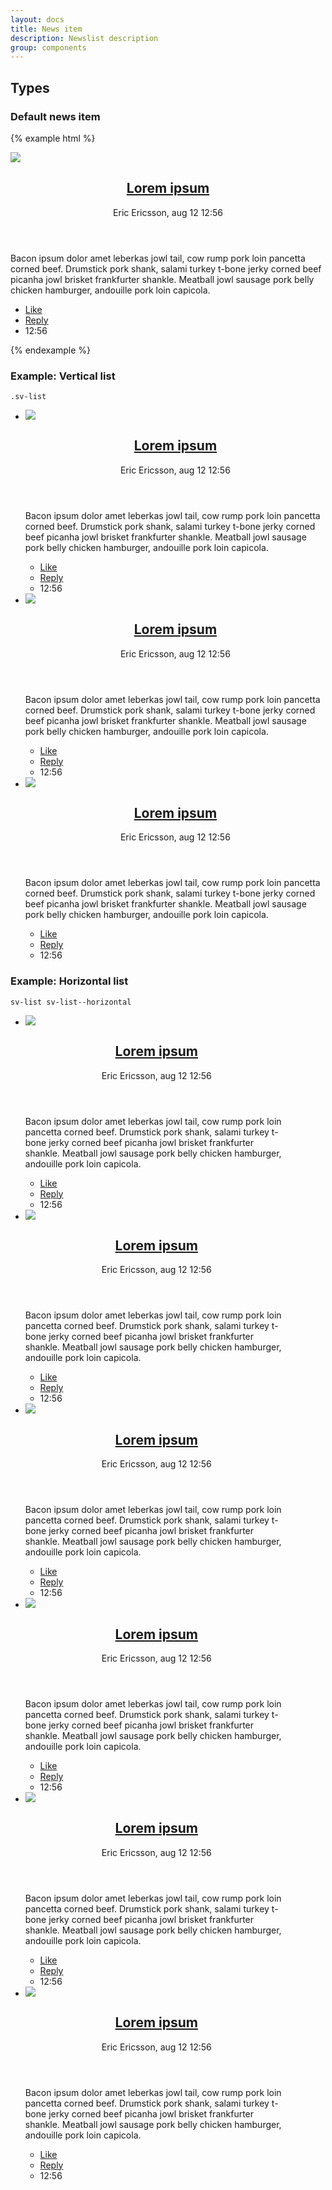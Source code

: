 ```yaml
--- 
layout: docs
title: News item
description: Newslist description
group: components
--- 
```


## Types ## 

### Default news item ### 

{% example html %}

<article class="sv-news-item">
   <div class="sv-news-item__media">
      <img src="https://unsplash.it/467/300/?blur" />
   </div>
   <header class="sv-news-item__headline">
      <div class="sv-news-item__headline__title">
         <h2 class="sv-font sv-font--title">
            <a href="#" class="sv-link sv-link--title">Lorem ipsum</a>
         </h2>
         <p class="sv-font sv-font--tagline">Eric Ericsson, aug 12 12:56</p>
      </div>
   </header>
   <section class="sv-news-item__preamble">
      <p class="sv-font">Bacon ipsum dolor amet leberkas jowl tail, cow rump pork loin pancetta corned beef. Drumstick pork shank, salami turkey
         t-bone jerky corned beef picanha jowl brisket frankfurter shankle. Meatball jowl sausage pork belly chicken hamburger,
         andouille pork loin capicola.</p>
   </section>
   <footer class="sv-news-item__footer">
      <ul class="sv-list sv-list--horizontal sv-list-dividers--left">
         <li class="sv-list__item">
            <a href="#" class="sv-link sv-link--base">Like</a>
         </li>
         <li class="sv-list__item">
            <a href="#" class="sv-link sv-link--base">Reply</a>
         </li>
         <li class="sv-list__item">
            <span class="sv-link sv-link--base">12:56</span>
         </li>
      </ul>
   </footer>
</article>

{% endexample %} 
### Example: Vertical list ### 
`.sv-list`
   <ul class="sv-list">
      <li class="sv-list__item">
         <article class="sv-news-item">
            <div class="sv-news-item__media">
               <img src="https://unsplash.it/467/300/?blur" />
            </div>
            <header class="sv-news-item__headline">
               <div class="sv-news-item__headline__title">
                  <h2 class="sv-font sv-font--title">
                     <a href="#" class="sv-link sv-link--title">Lorem ipsum</a>
                  </h2>
                  <p class="sv-font sv-font--tagline">Eric Ericsson, aug 12 12:56</p>
               </div>
            </header>
            <div class="sv-news-item__preamble">
               <p class="sv-font">Bacon ipsum dolor amet leberkas jowl tail, cow rump pork loin pancetta corned beef. Drumstick pork shank,
                  salami turkey t-bone jerky corned beef picanha jowl brisket frankfurter shankle. Meatball jowl sausage
                  pork belly chicken hamburger, andouille pork loin capicola.</p>
            </div>
            <footer class="sv-news-item__footer">
               <ul class="sv-list sv-list--horizontal sv-list-dividers--left">
                  <li class="sv-list__item">
                     <a href="#" class="sv-link sv-link--base">Like</a>
                  </li>
                  <li class="sv-list__item">
                     <a href="#" class="sv-link sv-link--base">Reply</a>
                  </li>
                  <li class="sv-list__item">
                     <span class="sv-link sv-link--base">12:56</span>
                  </li>
               </ul>
            </footer>
         </article>
      </li>
      <li class="sv-list__item">
         <article class="sv-news-item">
            <div class="sv-news-item__media">
               <img src="https://unsplash.it/467/300/?blur" />
            </div>
            <header class="sv-news-item__headline">
               <div class="sv-news-item__headline__title">
                  <h2 class="sv-font sv-font--title">
                     <a href="#" class="sv-link sv-link--title">Lorem ipsum</a>
                  </h2>
                  <p class="sv-font sv-font--tagline">Eric Ericsson, aug 12 12:56</p>
               </div>
            </header>
            <div class="sv-news-item__preamble">
               <p class="sv-font">Bacon ipsum dolor amet leberkas jowl tail, cow rump pork loin pancetta corned beef. Drumstick pork shank,
                  salami turkey t-bone jerky corned beef picanha jowl brisket frankfurter shankle. Meatball jowl sausage
                  pork belly chicken hamburger, andouille pork loin capicola.</p>
            </div>
            <footer class="sv-news-item__footer">
               <ul class="sv-list sv-list--horizontal sv-list-dividers--left">
                  <li class="sv-list__item">
                     <a href="#" class="sv-link sv-link--base">Like</a>
                  </li>
                  <li class="sv-list__item">
                     <a href="#" class="sv-link sv-link--base">Reply</a>
                  </li>
                  <li class="sv-list__item">
                     <span class="sv-link sv-link--base">12:56</span>
                  </li>
               </ul>
            </footer>
         </article>
      </li>
      <li class="sv-list__item">
         <article class="sv-news-item">
            <div class="sv-news-item__media">
               <img src="https://unsplash.it/467/300/?blur" />
            </div>
            <header class="sv-news-item__headline">
               <div class="sv-news-item__headline__title">
                  <h2 class="sv-font sv-font--title">
                     <a href="#" class="sv-link sv-link--title">Lorem ipsum</a>
                  </h2>
                  <p class="sv-font sv-font--tagline">Eric Ericsson, aug 12 12:56</p>
               </div>
            </header>
            <div class="sv-news-item__preamble">
               <p class="sv-font">Bacon ipsum dolor amet leberkas jowl tail, cow rump pork loin pancetta corned beef. Drumstick pork shank,
                  salami turkey t-bone jerky corned beef picanha jowl brisket frankfurter shankle. Meatball jowl sausage
                  pork belly chicken hamburger, andouille pork loin capicola.</p>
            </div>
            <footer class="sv-news-item__footer">
               <ul class="sv-list sv-list--horizontal sv-list-dividers--left">
                  <li class="sv-list__item">
                     <a href="#" class="sv-link sv-link--base">Like</a>
                  </li>
                  <li class="sv-list__item">
                     <a href="#" class="sv-link sv-link--base">Reply</a>
                  </li>
                  <li class="sv-list__item">
                     <span class="sv-link sv-link--base">12:56</span>
                  </li>
               </ul>
            </footer>
         </article>
      </li>
   </ul>


### Example: Horizontal list ###
`sv-list sv-list--horizontal`
<ul class="sv-list sv-list--horizontal">
   <li class="sv-list__item" style="max-width:420px">
      <article class="sv-news-item">
         <div class="sv-news-item__media">
            <img src="https://unsplash.it/100/100/?blur" />
         </div>
         <header class="sv-news-item__headline">
            <div class="sv-news-item__headline__title">
               <h2 class="sv-font sv-font--title">
                  <a href="#" class="sv-link sv-link--title">Lorem ipsum</a>
               </h2>
               <p class="sv-font sv-font--tagline">Eric Ericsson, aug 12 12:56</p>
            </div>
         </header>
         <div class="sv-news-item__preamble">
            <p class="sv-font">Bacon ipsum dolor amet leberkas jowl tail, cow rump pork loin pancetta corned beef. Drumstick pork shank,
               salami turkey t-bone jerky corned beef picanha jowl brisket frankfurter shankle. Meatball jowl sausage
               pork belly chicken hamburger, andouille pork loin capicola.</p>
         </div>
         <footer class="sv-news-item__footer">
            <ul class="sv-list sv-list--horizontal sv-list-dividers--left">
               <li class="sv-list__item">
                  <a href="#" class="sv-link sv-link--base">Like</a>
               </li>
               <li class="sv-list__item">
                  <a href="#" class="sv-link sv-link--base">Reply</a>
               </li>
               <li class="sv-list__item">
                  <span class="sv-link sv-link--base">12:56</span>
               </li>
            </ul>
         </footer>
      </article>
   </li>
   <li class="sv-list__item" style="max-width:420px">
      <article class="sv-news-item">
         <div class="sv-news-item__media">
            <img src="https://unsplash.it/100/100/?blur" />
         </div>
         <header class="sv-news-item__headline">
            <div class="sv-news-item__headline__title">
               <h2 class="sv-font sv-font--title">
                  <a href="#" class="sv-link sv-link--title">Lorem ipsum</a>
               </h2>
               <p class="sv-font sv-font--tagline">Eric Ericsson, aug 12 12:56</p>
            </div>
         </header>
         <div class="sv-news-item__preamble">
            <p class="sv-font">Bacon ipsum dolor amet leberkas jowl tail, cow rump pork loin pancetta corned beef. Drumstick pork shank,
               salami turkey t-bone jerky corned beef picanha jowl brisket frankfurter shankle. Meatball jowl sausage
               pork belly chicken hamburger, andouille pork loin capicola.</p>
         </div>
         <footer class="sv-news-item__footer">
            <ul class="sv-list sv-list--horizontal sv-list-dividers--left">
               <li class="sv-list__item">
                  <a href="#" class="sv-link sv-link--base">Like</a>
               </li>
               <li class="sv-list__item">
                  <a href="#" class="sv-link sv-link--base">Reply</a>
               </li>
               <li class="sv-list__item">
                  <span class="sv-link sv-link--base">12:56</span>
               </li>
            </ul>
         </footer>
      </article>
   </li>
   <li class="sv-list__item" style="max-width:420px">
      <article class="sv-news-item">
         <div class="sv-news-item__media">
            <img src="https://unsplash.it/100/100/?blur" />
         </div>
         <header class="sv-news-item__headline">
            <div class="sv-news-item__headline__title">
               <h2 class="sv-font sv-font--title">
                  <a href="#" class="sv-link sv-link--title">Lorem ipsum</a>
               </h2>
               <p class="sv-font sv-font--tagline">Eric Ericsson, aug 12 12:56</p>
            </div>
         </header>
         <div class="sv-news-item__preamble">
            <p class="sv-font">Bacon ipsum dolor amet leberkas jowl tail, cow rump pork loin pancetta corned beef. Drumstick pork shank,
               salami turkey t-bone jerky corned beef picanha jowl brisket frankfurter shankle. Meatball jowl sausage
               pork belly chicken hamburger, andouille pork loin capicola.</p>
         </div>
         <footer class="sv-news-item__footer">
            <ul class="sv-list sv-list--horizontal sv-list-dividers--left">
               <li class="sv-list__item">
                  <a href="#" class="sv-link sv-link--base">Like</a>
               </li>
               <li class="sv-list__item">
                  <a href="#" class="sv-link sv-link--base">Reply</a>
               </li>
               <li class="sv-list__item">
                  <span class="sv-link sv-link--base">12:56</span>
               </li>
            </ul>
         </footer>
      </article>
   </li>
   <li class="sv-list__item" style="max-width:420px">
      <article class="sv-news-item">
         <div class="sv-news-item__media">
            <img src="https://unsplash.it/400/300/?blur" />
         </div>
         <header class="sv-news-item__headline">
            <div class="sv-news-item__headline__title">
               <h2 class="sv-font sv-font--title">
                  <a href="#" class="sv-link sv-link--title">Lorem ipsum</a>
               </h2>
               <p class="sv-font sv-font--tagline">Eric Ericsson, aug 12 12:56</p>
            </div>
         </header>
         <div class="sv-news-item__preamble">
            <p class="sv-font">Bacon ipsum dolor amet leberkas jowl tail, cow rump pork loin pancetta corned beef. Drumstick pork shank,
               salami turkey t-bone jerky corned beef picanha jowl brisket frankfurter shankle. Meatball jowl sausage
               pork belly chicken hamburger, andouille pork loin capicola.</p>
         </div>
         <footer class="sv-news-item__footer">
            <ul class="sv-list sv-list--horizontal sv-list-dividers--left">
               <li class="sv-list__item">
                  <a href="#" class="sv-link sv-link--base">Like</a>
               </li>
               <li class="sv-list__item">
                  <a href="#" class="sv-link sv-link--base">Reply</a>
               </li>
               <li class="sv-list__item">
                  <span class="sv-link sv-link--base">12:56</span>
               </li>
            </ul>
         </footer>
      </article>
   </li>
   <li class="sv-list__item" style="max-width:420px">
      <article class="sv-news-item">
         <div class="sv-news-item__media">
            <img src="https://unsplash.it/400/300/?blur" />
         </div>
         <header class="sv-news-item__headline">
            <div class="sv-news-item__headline__title">
               <h2 class="sv-font sv-font--title">
                  <a href="#" class="sv-link sv-link--title">Lorem ipsum</a>
               </h2>
               <p class="sv-font sv-font--tagline">Eric Ericsson, aug 12 12:56</p>
            </div>
         </header>
         <div class="sv-news-item__preamble">
            <p class="sv-font">Bacon ipsum dolor amet leberkas jowl tail, cow rump pork loin pancetta corned beef. Drumstick pork shank,
               salami turkey t-bone jerky corned beef picanha jowl brisket frankfurter shankle. Meatball jowl sausage
               pork belly chicken hamburger, andouille pork loin capicola.</p>
         </div>
         <footer class="sv-news-item__footer">
            <ul class="sv-list sv-list--horizontal sv-list-dividers--left">
               <li class="sv-list__item">
                  <a href="#" class="sv-link sv-link--base">Like</a>
               </li>
               <li class="sv-list__item">
                  <a href="#" class="sv-link sv-link--base">Reply</a>
               </li>
               <li class="sv-list__item">
                  <span class="sv-link sv-link--base">12:56</span>
               </li>
            </ul>
         </footer>
      </article>
   </li>
   <li class="sv-list__item" style="max-width:420px">
      <article class="sv-news-item">
         <div class="sv-news-item__media">
            <img src="https://unsplash.it/400/300/?blur" />
         </div>
         <header class="sv-news-item__headline">
            <div class="sv-news-item__headline__title">
               <h2 class="sv-font sv-font--title">
                  <a href="#" class="sv-link sv-link--title">Lorem ipsum</a>
               </h2>
               <p class="sv-font sv-font--tagline">Eric Ericsson, aug 12 12:56</p>
            </div>
         </header>
         <div class="sv-news-item__preamble">
            <p class="sv-font">Bacon ipsum dolor amet leberkas jowl tail, cow rump pork loin pancetta corned beef. Drumstick pork shank,
               salami turkey t-bone jerky corned beef picanha jowl brisket frankfurter shankle. Meatball jowl sausage
               pork belly chicken hamburger, andouille pork loin capicola.</p>
         </div>
         <footer class="sv-news-item__footer">
            <ul class="sv-list sv-list--horizontal sv-list-dividers--left">
               <li class="sv-list__item">
                  <a href="#" class="sv-link sv-link--base">Like</a>
               </li>
               <li class="sv-list__item">
                  <a href="#" class="sv-link sv-link--base">Reply</a>
               </li>
               <li class="sv-list__item">
                  <span class="sv-link sv-link--base">12:56</span>
               </li>
            </ul>
         </footer>
      </article>
   </li>
</ul>
